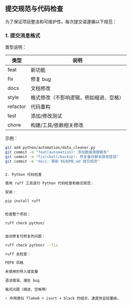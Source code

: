 ## 提交规范与代码检查

为了保证项目整洁和可维护性，每次提交请遵循以下规范：

### 1. 提交消息格式


类型说明：

| 类型      | 说明 |
|-----------|------|
| feat      | 新功能 |
| fix       | 修复 bug |
| docs      | 文档修改 |
| style     | 格式修改（不影响逻辑，例如缩进、空格） |
| refactor  | 代码重构 |
| test      | 添加/修改测试 |
| chore     | 构建/工具/依赖相关修改 |

示例：

```bash
git add python/automation/data_cleaner.py
git commit -m "feat(automation): 添加数据清理脚本"
git commit -m "fix(shell/backup): 修复备份脚本路径错误"
git commit -m "docs: 更新 README.md 提交规范"


2. Python 代码检查

使用 ruff 工具进行 Python 代码检查和格式规范：

安装：

pip install ruff


检查整个项目：

ruff check python/


自动修复可修复的问题：

ruff check python/ --fix

ruff 会检查：

PEP8 风格

未使用的导入或变量

语法错误、潜在 bug

格式问题（缩进、空格等）

⚡ 作用类似 flake8 + isort + black 的组合，速度快且轻量级。
